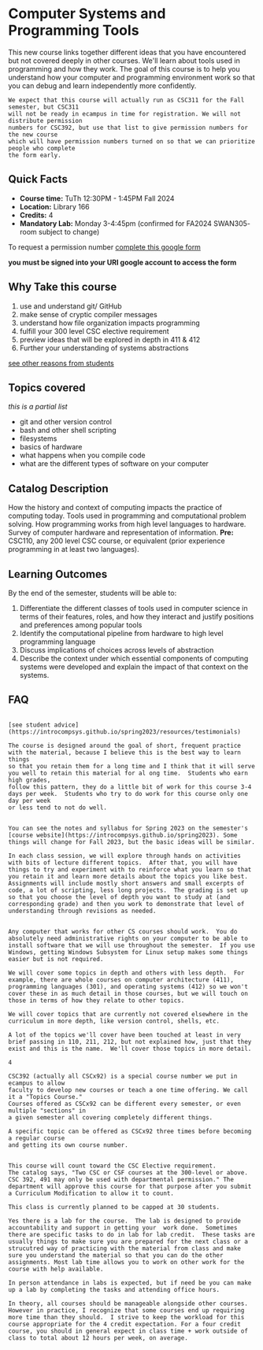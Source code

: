 # Computer Systems and Programming Tools

This new course links together different ideas that you have encountered but not covered
deeply in other courses.  We'll learn about tools used in programming and how they
work. The goal of this course is to help you understand how your computer and programming
environment work so that you can debug and learn independently more confidently.

```{important}
We expect that this course will actually run as CSC311 for the Fall semester, but CSC311
will not be ready in ecampus in time for registration. We will not distribute permission
numbers for CSC392, but use that list to give permission numbers for the new course
which will have permission numbers turned on so that we can prioritize people who complete
the form early.
```

## Quick Facts

- **Course time:** 	TuTh 12:30PM - 1:45PM Fall 2024
- **Location:** Library 166
- **Credits:** 4
- **Mandatory Lab:** Monday 3-4:45pm (confirmed for FA2024 SWAN305- room subject to change)

<!-- Fall 2022, MW 4:30PM - 5:45PM -->
<!-- Spring 2022, TuTh 12:30PM - 1:45PM -->
<!-- Spring 2023, TuTh 12:30PM - 1:45PM -->
<!-- Fall 2023, TuTh 12:30PM - 1:45PM -->
<!-- Spring 2024, TuTh 12:30PM - 1:45PM -->

To request a permission number [complete this google form](https://forms.gle/rKf8PzCA9aqahunA9)

**you must be signed into your URI google account to access the form**

## Why Take this course

1. use and understand git/ GitHub
1. make sense of cryptic compiler messages
1. understand how file organization impacts programming
1. fulfill your 300 level CSC elective requirement
1. preview ideas that will be explored in depth in 411 & 412
1. Further your understanding of systems abstractions 

[see other reasons from students](fromstudents)

## Topics covered

_this is a partial list_
- git and other version control
- bash and other shell scripting
- filesystems
- basics of hardware
- what happens when you compile code
- what are the different types of software on your computer


## Catalog Description


How the history and context of computing impacts the practice of computing today. Tools used in
programming and computational problem solving. How programming works from high level
languages to hardware. Survey of computer hardware and representation of information.
**Pre:** CSC110, any 200 level CSC course, or equivalent (prior experience programming in at least two languages).



## Learning Outcomes

By the end of the semester, students will be able to:

1. Differentiate the different classes of tools used in computer science in terms of their features, roles, and how they interact and justify positions and preferences among popular tools
1. Identify the computational pipeline from hardware to high level programming language
1. Discuss implications of choices across levels of abstraction
1. Describe the context under which essential components of computing systems were developed and explain the impact of that context on the systems.


## FAQ

```{dropdown} What is the best way to be successful in this course?

[see student advice](https://introcompsys.github.io/spring2023/resources/testimonials) 

The course is designed around the goal of short, frequent practice with the material, because I believe this is the best way to learn things
so that you retain them for a long time and I think that it will serve you well to retain this material for al ong time.  Students who earn high grades, 
follow this pattern, they do a little bit of work for this course 3-4 days per week.  Students who try to do work for this course only one day per week
or less tend to not do well. 
```


```{dropdown} What will the course be like?

You can see the notes and syllabus for Spring 2023 on the semester's [course website](https://introcompsys.github.io/spring2023). Some things will change for Fall 2023, but the basic ideas will be similar.

In each class session, we will explore through hands on activities with bits of lecture different topics.  After that, you will have things to try and experiment with to reinforce what you learn so that you retain it and learn more details about the topics you like best.  Assignments will include mostly short answers and small excerpts of code, a lot of scripting, less long projects.  The grading is set up so that you choose the level of depth you want to study at (and corresponding grade) and then you work to demonstrate that level of understanding through revisions as needed.  
```

```{dropdown} Are there specific hardware requirements? 

Any computer that works for other CS courses should work.  You do absolutely need administrative rights on your computer to be able to install software that we will use throughout the semester.  If you use Windows, getting Windows Subsystem for Linux setup makes some things easier but is not required. 
```


```{dropdown} Does the course focus on going in depth on a few topics or covering a variety of topics with less depth?
We will cover some topics in depth and others with less depth.  For example, there are whole courses on computer architecture (411), programming languages (301), and operating systems (412) so we won't cover these in as much detail in those courses, but we will touch on those in terms of how they relate to other topics.

We will cover topics that are currently not covered elsewhere in the curriculum in more depth, like version control, shells, etc.

A lot of the topics we'll cover have been touched at least in very brief passing in 110, 211, 212, but not explained how, just that they exist and this is the name.  We'll cover those topics in more detail.
```


```{dropdown} How many credits is this class?
4
```

```{dropdown} Why does e-campus let us choose a number of credits?
CSC392 (actually all CSCx92) is a special course number we put in ecampus to allow
faculty to develop new courses or teach a one time offering. We call it a "Topics Course."
Courses offered as CSCx92 can be different every semester, or even multiple "sections" in
a given semester all covering completely different things.

A specific topic can be offered as CSCx92 three times before becoming a regular course
and getting its own course number.
```

```{dropdown} How does this count toward my CS Major?

This course will count toward the CSC Elective requirement.
The catalog says, "Two CSC or CSF courses at the 300-level or above. CSC 392, 491 may only be used with departmental permission." The department will approve this course for that purpose after you submit a Curriculum Modification to allow it to count.
```

```{dropdown} How big is the class? 
This class is currently planned to be capped at 30 students. 
```


```{dropdown} Will there be a lab? 
Yes there is a lab for the course.  The lab is designed to provide accountability and support in getting your  work done.  Sometimes there are specific tasks to do in lab for lab credit.  These tasks are usually things to make sure you are prepared for the next class or a strucutred way of practicing with the material from class and make sure you understand the material so that you can do the other assignments. Most lab time allows you to work on other work for the course with help available.  

In person attendance in labs is expected, but if need be you can make up a lab by completing the tasks and attending office hours. 
```


```{dropdown} Can this course be taken with a full course load? 
In theory, all courses should be manageable alongside other courses. However in practice, I recognize that some courses end up requiring more time than they should.  I strive to keep the workload for this course appropriate for the 4 credit expectation. For a four credit course, you should in general expect in class time + work outside of class to total about 12 hours per week, on average. 
```
